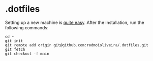 # .dotfiles

Setting up a new machine is [quite
easy](https://drewdevault.com/2019/12/30/dotfiles.html). After the installation,
run the following commands:

```
cd ~
git init
git remote add origin git@github.com:rodmoioliveira/.dotfiles.git
git fetch
git checkout -f main
```
